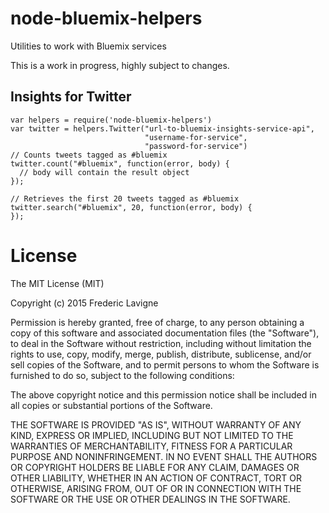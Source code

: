 # node-bluemix-helpers
Utilities to work with Bluemix services

This is a work in progress, highly subject to changes.

## Insights for Twitter
    
    var helpers = require('node-bluemix-helpers')
    var twitter = helpers.Twitter("url-to-bluemix-insights-service-api",
                                  "username-for-service",
                                  "password-for-service")
    // Counts tweets tagged as #bluemix                                  
    twitter.count("#bluemix", function(error, body) {
      // body will contain the result object
    });
    
    // Retrieves the first 20 tweets tagged as #bluemix
    twitter.search("#bluemix", 20, function(error, body) {
    });
    
# License

The MIT License (MIT)

Copyright (c) 2015 Frederic Lavigne

Permission is hereby granted, free of charge, to any person obtaining a copy
of this software and associated documentation files (the "Software"), to deal
in the Software without restriction, including without limitation the rights
to use, copy, modify, merge, publish, distribute, sublicense, and/or sell
copies of the Software, and to permit persons to whom the Software is
furnished to do so, subject to the following conditions:

The above copyright notice and this permission notice shall be included in all
copies or substantial portions of the Software.

THE SOFTWARE IS PROVIDED "AS IS", WITHOUT WARRANTY OF ANY KIND, EXPRESS OR
IMPLIED, INCLUDING BUT NOT LIMITED TO THE WARRANTIES OF MERCHANTABILITY,
FITNESS FOR A PARTICULAR PURPOSE AND NONINFRINGEMENT. IN NO EVENT SHALL THE
AUTHORS OR COPYRIGHT HOLDERS BE LIABLE FOR ANY CLAIM, DAMAGES OR OTHER
LIABILITY, WHETHER IN AN ACTION OF CONTRACT, TORT OR OTHERWISE, ARISING FROM,
OUT OF OR IN CONNECTION WITH THE SOFTWARE OR THE USE OR OTHER DEALINGS IN THE
SOFTWARE.